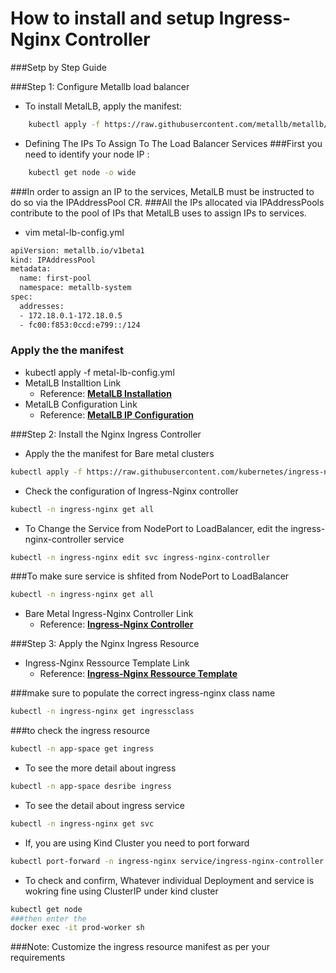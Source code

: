 # How to install and setup Ingress-Nginx Controller 
###Setp by Step Guide

###Step 1: Configure Metallb load balancer 
- To install MetalLB, apply the manifest:
```bash
    kubectl apply -f https://raw.githubusercontent.com/metallb/metallb/v0.14.5/config/manifests/metallb-native.yaml
```
- Defining The IPs To Assign To The Load Balancer Services
###First you need to identify your node IP :
```bash
    kubectl get node -o wide
```
###In order to assign an IP to the services, MetalLB must be instructed to do so via the IPAddressPool CR.
###All the IPs allocated via IPAddressPools contribute to the pool of IPs that MetalLB uses to assign IPs to services.
- vim metal-lb-config.yml
```bash
apiVersion: metallb.io/v1beta1
kind: IPAddressPool
metadata:
  name: first-pool
  namespace: metallb-system
spec:
  addresses:
  - 172.18.0.1-172.18.0.5
  - fc00:f853:0ccd:e799::/124
```
### Apply the the manifest
- kubectl apply -f metal-lb-config.yml
-  MetalLB Installtion Link <br>
    - Reference: <b> <a href="https://metallb.universe.tf/installation/"><u> MetalLB Installation</a></u></b>
-  MetalLB Configuration Link <br>
    - Reference: <b> <a href="https://metallb.universe.tf/configuration/"><u> MetalLB IP Configuration </a></u></b>


###Step 2: Install the Nginx Ingress Controller 
- Apply the the manifest for Bare metal clusters
```bash
kubectl apply -f https://raw.githubusercontent.com/kubernetes/ingress-nginx/controller-v1.10.1/deploy/static/provider/baremetal/deploy.yaml
```

- Check the configuration of Ingress-Nginx controller
```bash
kubectl -n ingress-nginx get all
```
- To Change the Service from NodePort to LoadBalancer, edit the ingress-nginx-controller service
```bash
kubectl -n ingress-nginx edit svc ingress-nginx-controller
```
###To make sure service is shfited from NodePort to LoadBalancer
```bash
kubectl -n ingress-nginx get all
```
-  Bare Metal Ingress-Nginx Controller Link <br>
    - Reference: <b> <a href="https://kubernetes.github.io/ingress-nginx/deploy/#bare-metal-clusters"><u> Ingress-Nginx Controller </a></u></b>

###Step 3: Apply the Nginx Ingress Resource
- Ingress-Nginx Ressource Template Link <br>
    - Reference: <b> <a href="https://docs.nginx.com/nginx-ingress-controller/configuration/ingress-resources/basic-configuration/"><u> Ingress-Nginx Ressource Template </a></u></b>
    
###make sure to populate the correct ingress-nginx class name
```bash
kubectl -n ingress-nginx get ingressclass
```
###to check the ingress resource 

```bash
kubectl -n app-space get ingress
```
- To see the more detail about ingress
```bash
kubectl -n app-space desribe ingress
```
- To see the  detail about ingress service
```bash
kubectl -n ingress-nginx get svc 
```
- If, you are using Kind Cluster you need to port forward
 ```bash
kubectl port-forward -n ingress-nginx service/ingress-nginx-controller 8080:80
```
- To check and confirm, Whatever individual Deployment and service is wokring fine using ClusterIP under kind cluster
 ```bash
kubectl get node
###then enter the
docker exec -it prod-worker sh
```

###Note: Customize the ingress resource manifest as per your requirements
